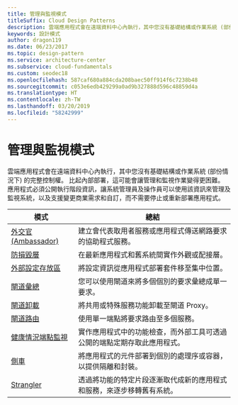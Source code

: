 ```yaml
---
title: 管理與監視模式
titleSuffix: Cloud Design Patterns
description: 雲端應用程式會在遠端資料中心內執行，其中您沒有基礎結構或作業系統 (部份情況下) 的完整控制權。 比起內部部署，這可能會讓管理和監視作業變得更困難。 應用程式必須公開執行階段資訊，讓系統管理員及操作員可以使用該資訊來管理及監視系統，以及支援變更商業需求和自訂，而不需要停止或重新部署應用程式。
keywords: 設計模式
author: dragon119
ms.date: 06/23/2017
ms.topic: design-pattern
ms.service: architecture-center
ms.subservice: cloud-fundamentals
ms.custom: seodec18
ms.openlocfilehash: 587caf680a884cda208baec50ff914f6c7238b48
ms.sourcegitcommit: c053e6edb429299a0ad9b327888d596c48859d4a
ms.translationtype: HT
ms.contentlocale: zh-TW
ms.lasthandoff: 03/20/2019
ms.locfileid: "58242999"
---
```

# <a name="management-and-monitoring-patterns"></a>管理與監視模式

雲端應用程式會在遠端資料中心內執行，其中您沒有基礎結構或作業系統 (部份情況下) 的完整控制權。 比起內部部署，這可能會讓管理和監視作業變得更困難。 應用程式必須公開執行階段資訊，讓系統管理員及操作員可以使用該資訊來管理及監視系統，以及支援變更商業需求和自訂，而不需要停止或重新部署應用程式。

|                              模式                               |                                                              總結                                                              |
|--------------------------------------------------------------------|-----------------------------------------------------------------------------------------------------------------------------------|
|                   [外交官 (Ambassador)](../ambassador.md)                   |                 建立會代表取用者服務或應用程式傳送網路要求的協助程式服務。                 |
|        [防損毀層](../anti-corruption-layer.md)        |                       在最新應用程式和舊系統間實作外觀或配接層。                       |
| [外部設定存放區](../external-configuration-store.md) |                將設定資訊從應用程式部署套件移至集中位置。                |
|          [閘道彙總](../gateway-aggregation.md)          |                          您可以使用閘道來將多個個別的要求彙總成單一要求。                           |
|           [閘道卸載](../gateway-offloading.md)           |                              將共用或特殊服務功能卸載至閘道 Proxy。                              |
|              [閘道路由](../gateway-routing.md)              |                                   使用單一端點將要求路由至多個服務。                                    |
|   [健康情況端點監視](../health-endpoint-monitoring.md)   |   實作應用程式中的功能檢查，而外部工具可透過公開的端點定期存取此應用程式。    |
|                      [側車](../sidecar.md)                      |         將應用程式的元件部署到個別的處理序或容器，以提供隔離和封裝。          |
|                    [Strangler](../strangler.md)                    | 透過將功能的特定片段逐漸取代成新的應用程式和服務，來逐步移轉舊有系統。 |
